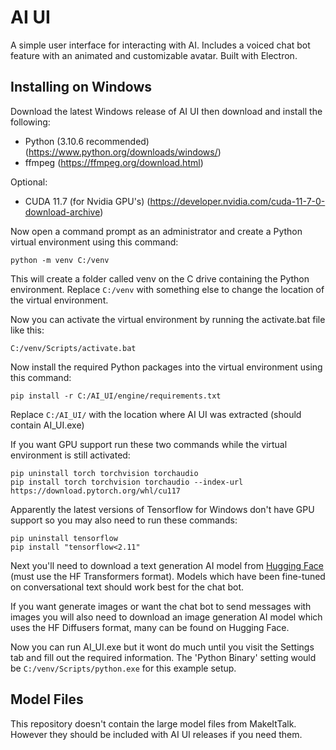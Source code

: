 # AI UI

A simple user interface for interacting with AI. Includes a voiced chat bot feature with an animated and customizable avatar. Built with Electron.

## Installing on Windows

Download the latest Windows release of AI UI then download and install the following:

- Python (3.10.6 recommended) (https://www.python.org/downloads/windows/)
- ffmpeg (https://ffmpeg.org/download.html)

Optional:
- CUDA 11.7 (for Nvidia GPU's) (https://developer.nvidia.com/cuda-11-7-0-download-archive)

Now open a command prompt as an administrator and create a Python virtual environment using this command:
```
python -m venv C:/venv
```
This will create a folder called venv on the C drive containing the Python environment.
Replace `C:/venv` with something else to change the location of the virtual environment.

Now you can activate the virtual environment by running the activate.bat file like this:
```
C:/venv/Scripts/activate.bat
```
Now install the required Python packages into the virtual environment using this command:
```
pip install -r C:/AI_UI/engine/requirements.txt
```
Replace `C:/AI_UI/` with the location where AI UI was extracted (should contain AI_UI.exe)

If you want GPU support run these two commands while the virtual environment is still activated:
```
pip uninstall torch torchvision torchaudio
pip install torch torchvision torchaudio --index-url https://download.pytorch.org/whl/cu117
```

Apparently the latest versions of Tensorflow for Windows don't have GPU support so you may also need to run these commands:
```
pip uninstall tensorflow
pip install "tensorflow<2.11"
```

Next you'll need to download a text generation AI model from [Hugging Face](https://huggingface.co/models) (must use the HF Transformers format). Models which have been fine-tuned on conversational text should work best for the chat bot.

If you want generate images or want the chat bot to send messages with images you will also need to download an image generation AI model which uses the HF Diffusers format, many can be found on Hugging Face.

Now you can run AI_UI.exe but it wont do much until you visit the Settings tab and fill out the required information. The 'Python Binary' setting would be `C:/venv/Scripts/python.exe` for this example setup.

## Model Files

This repository doesn't contain the large model files from MakeItTalk. However they should be included with AI UI releases if you need them.